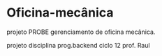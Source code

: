 # Oficina-mecânica
 projeto PROBE gerenciamento de oficina mecânica.

projeto disciplina prog.backend ciclo 12 prof. Raul


